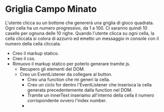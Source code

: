 # Griglia Campo Minato #

L'utente clicca su un bottone che genererà una griglia di gioco quadrata.
Ogni cella ha un numero progressivo, da 1 a 100.
Ci saranno quindi 10 caselle per ognuna delle 10 righe.
Quando l'utente clicca su ogni cella, la cella cliccata si colora di azzurro ed emetto un messaggio in console con il numero della cella cliccata.

- Creo il markup statico.
- Creo il css.
- Rimuovo il markup statico per poterlo generare tramite js.
    - Recupero gli elementi del DOM.
    - Creo un EventListener da collegare al button.  
        - Creo una function che mi generi la cella.
        - Creo un ciclo for dentro l'EventListener che inserisca la cella generata precedentemente dalla function nel DOM.
        - Tramite un innerText inseriamo all'interno della cella il numero corrispondente ovvero l'index number.
        - 